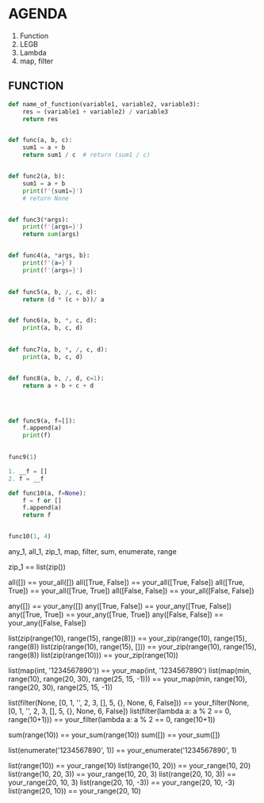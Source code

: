 # AGENDA
1. Function
2. LEGB
3. Lambda
4. map, filter


## FUNCTION

```python
def name_of_function(variable1, variable2, variable3):
    res = (variable1 + variable2) / variable3
    return res


def func(a, b, c):
    sum1 = a + b
    return sum1 / c  # return (sum1 / c)


def func2(a, b):
    sum1 = a + b
    print(f'{sum1=}')
    # return None


def func3(*args):
    print(f'{args=}')
    return sum(args)


def func4(a, *args, b):
    print(f'{a=}')
    print(f'{args=}')

    
def func5(a, b, /, c, d):
    return (d * (c + b))/ a


def func6(a, b, *, c, d):
    print(a, b, c, d)
    

def func7(a, b, *, /, c, d):
    print(a, b, c, d)


def func8(a, b, /, d, c=1):
    return a + b + c + d




def func9(a, f=[]):
    f.append(a)
    print(f)
    

func9(1)

1. __f = []
2. f = __f

def func10(a, f=None):
    f = f or []
    f.append(a)
    return f


func10(1, 4)
```

any_1, all_1, zip_1, map, filter, sum, enumerate, range

zip_1 == list(zip())



all([]) == your_all([])
all([True, False]) == your_all([True, False])
all([True, True]) == your_all([True, True])
all([False, False]) == your_all([False, False])

any([]) == your_any([])
any([True, False]) == your_any([True, False])
any([True, True]) == your_any([True, True])
any([False, False]) == your_any([False, False])

list(zip(range(10), range(15), range(8))) == your_zip(range(10), range(15), range(8))
list(zip(range(10), range(15), [])) == your_zip(range(10), range(15), range(8))
list(zip(range(10))) == your_zip(range(10))

list(map(int, '1234567890')) == your_map(int, '1234567890')
list(map(min, range(10), range(20, 30), range(25, 15, -1))) == your_map(min, range(10), range(20, 30), range(25, 15, -1))

list(filter(None, [0, 1, '', 2, 3, [], 5, {}, None, 6, False])) == your_filter(None, [0, 1, '', 2, 3, [], 5, {}, None, 6, False]) 
list(filter(lambda a: a % 2 == 0, range(10+1))) == your_filter(lambda a: a % 2 == 0, range(10+1))


sum(range(10)) == your_sum(range(10))
sum([]) == your_sum([])

list(enumerate('1234567890', 1)) == your_enumerate('1234567890', 1)

list(range(10)) == your_range(10)
list(range(10, 20)) == your_range(10, 20)
list(range(10, 20, 3)) == your_range(10, 20, 3)
list(range(20, 10, 3)) == your_range(20, 10, 3)
list(range(20, 10, -3)) == your_range(20, 10, -3)
list(range(20, 10)) == your_range(20, 10)